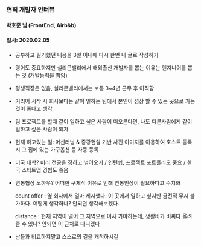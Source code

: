 ### 현직 개발자 인터뷰
#### 박호준 님 (FrontEnd, Airb&b)
#### 일시: 2020.02.05

- 공부하고 필기했던 내용을 3일 이내에 다시 한번 내 글로 작성하기

- 영어도 중요하지만 실리콘밸리에서 해외출신 개발자를 뽑는 이유는 엔지니어를 뽑는 것 (개발능력을 함양)

- 평생직장은 없음, 실리콘밸리에서는 보통 3~4년 근무 후 이직함

- 커리어 시작 시 회사보다는 같이 일하는 팀에서 본인이 성장 할 수 있는 곳으로 가는 것이 좋다고 생각

- 팀 프로젝트를 할때 같이 일하고 싶은 사람이 떠오른다면, 나도 다른사람에게 같이 일하고 싶은 사람이 되자

- 현재 하고있는 일: 머신러닝 & 증강현실 기반 사진 이미지를 이용하여 호스트 등록 시 그 집에 있는 가구옵션 등 자동 등록

- 미국 대학? 미리 전공을 정하고 넘어오기 / 인턴쉽, 프로젝트 포트폴리오 중요 / 한국 스타트업 경험도 좋음

- 연봉협상 노하우? 어떠한 구체적 이유로 인해 연봉인상이 필요하다고 수치화

  count offer : 옆 회사에서 얼마 제시했다. 이 곳에서 일하고 싶지만 금전적 무시 불가하다. 어떻게 생각하나? 안되면 생각해보겠다.

  distance : 현재 지역이 멀어 그 지역으로 이사 가야하는데, 생활비가 비싸다 올려줄 수 있나? 안되면 이 근처로 다니겠다

- 남들과 비교하지말고 스스로의 길을 개척하시길
